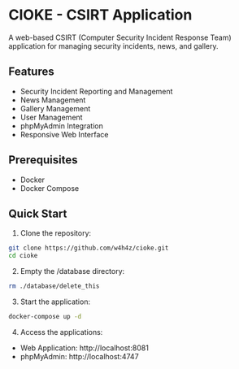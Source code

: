 # CIOKE - CSIRT Application

A web-based CSIRT (Computer Security Incident Response Team) application for managing security incidents, news, and gallery.

## Features

- Security Incident Reporting and Management
- News Management
- Gallery Management
- User Management
- phpMyAdmin Integration
- Responsive Web Interface

## Prerequisites

- Docker
- Docker Compose

## Quick Start

1. Clone the repository:
```bash
git clone https://github.com/w4h4z/cioke.git
cd cioke
```

2. Empty the /database directory:
```bash
rm ./database/delete_this
```

3. Start the application:
```bash
docker-compose up -d
```

4. Access the applications:
- Web Application: http://localhost:8081
- phpMyAdmin: http://localhost:4747

